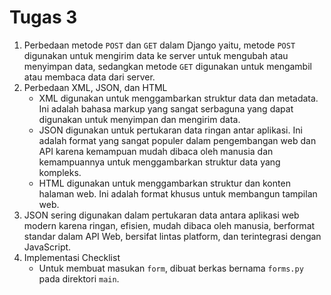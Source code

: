 # Tugas 3
1. Perbedaan metode `POST` dan `GET` dalam Django yaitu, metode `POST` digunakan untuk mengirim data ke server untuk mengubah atau menyimpan data, sedangkan metode `GET` digunakan untuk mengambil atau membaca data dari server.
2. Perbedaan XML, JSON, dan HTML
   * XML digunakan untuk menggambarkan struktur data dan metadata. Ini adalah bahasa markup yang sangat serbaguna yang dapat digunakan untuk menyimpan dan mengirim data.
   * JSON digunakan untuk pertukaran data ringan antar aplikasi. Ini adalah format yang sangat populer dalam pengembangan web dan API karena kemampuan mudah dibaca oleh manusia dan kemampuannya untuk menggambarkan struktur data yang kompleks.
   * HTML digunakan untuk menggambarkan struktur dan konten halaman web. Ini adalah format khusus untuk membangun tampilan web.
3. JSON sering digunakan dalam pertukaran data antara aplikasi web modern karena ringan, efisien, mudah dibaca oleh manusia, berformat standar dalam API Web, bersifat lintas platform, dan terintegrasi dengan JavaScript.
4. Implementasi Checklist
   * Untuk membuat masukan `form`, dibuat berkas bernama `forms.py` pada direktori `main`. 

